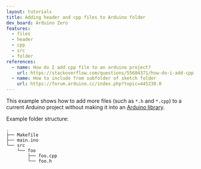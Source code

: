 ```yaml
---
layout: tutorials
title: Adding header and cpp files to Arduino folder
dev_board: Arduino Zero
features:
  - files
  - header
  - cpp
  - src
  - folder
references:
  - name: How do I add cpp file to an arduino project?
    url: https://stackoverflow.com/questions/55684371/how-do-i-add-cpp-file-to-an-arduino-project
  - name: How to include from subfolder of sketch folder
    url: https://forum.arduino.cc/index.php?topic=445230.0
---
```


This example shows how to add more files (such as `*.h` and `*.cpp`) to a current Arduino project without making it into an [Arduino library](https://www.arduino.cc/en/Hacking/libraryTutorial).

Example folder structure:

```
.
├── Makefile
├── main.ino
└── src
    └── foo
        ├── foo.cpp
        └── foo.h
```
